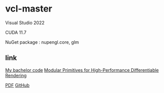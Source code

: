 # vcl-master

Visual Studio 2022

CUDA 11.7

NuGet package : nupengl.core, glm

## link
[My bachelor code](https://github.com/236088/vcl)
[Modular Primitives for High-Performance Differentiable Rendering](https://arxiv.org/abs/2011.03277)

[PDF](https://arxiv.org/pdf/2011.03277.pdf)
[GitHub](https://github.com/NVlabs/nvdiffrast)
